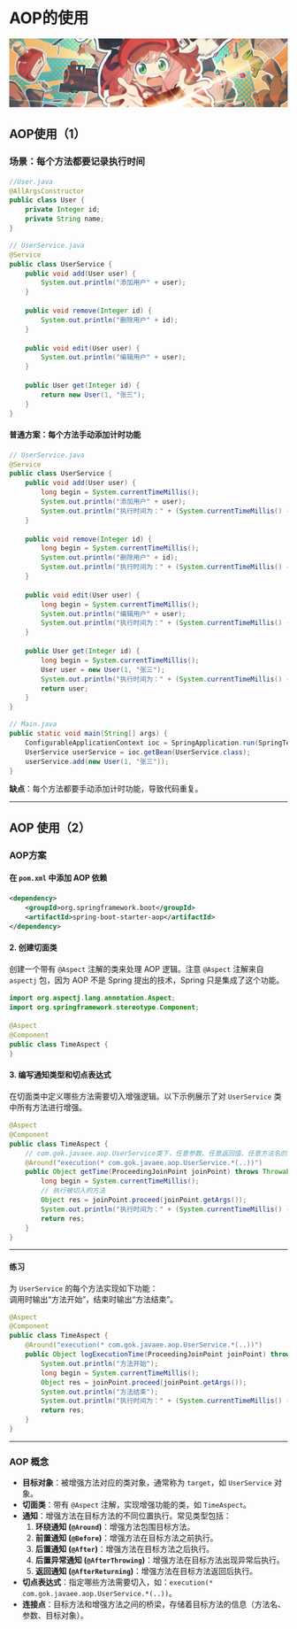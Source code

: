 # AOP的使用
![spy_family](../Source/img/spy_family.png)
## AOP使用（1）
### 场景：每个方法都要记录执行时间

```java
//User.java
@AllArgsConstructor
public class User {
    private Integer id;
    private String name;
}
```

```java
// UserService.java
@Service
public class UserService {
    public void add(User user) {
        System.out.println("添加用户" + user);
    }

    public void remove(Integer id) {
        System.out.println("删除用户" + id);
    }

    public void edit(User user) {
        System.out.println("编辑用户" + user);
    }

    public User get(Integer id) {
        return new User(1, "张三");
    }
}
```

#### 普通方案：每个方法手动添加计时功能

```java
// UserService.java
@Service
public class UserService {
    public void add(User user) {
        long begin = System.currentTimeMillis();
        System.out.println("添加用户" + user);
        System.out.println("执行时间为：" + (System.currentTimeMillis() - begin));
    }

    public void remove(Integer id) {
        long begin = System.currentTimeMillis();
        System.out.println("删除用户" + id);
        System.out.println("执行时间为：" + (System.currentTimeMillis() - begin));
    }

    public void edit(User user) {
        long begin = System.currentTimeMillis();
        System.out.println("编辑用户" + user);
        System.out.println("执行时间为：" + (System.currentTimeMillis() - begin));
    }

    public User get(Integer id) {
        long begin = System.currentTimeMillis();
        User user = new User(1, "张三");
        System.out.println("执行时间为：" + (System.currentTimeMillis() - begin));
        return user;
    }
}
```

```java
// Main.java
public static void main(String[] args) {
    ConfigurableApplicationContext ioc = SpringApplication.run(SpringTestApplication.class, args);
    UserService userService = ioc.getBean(UserService.class);
    userService.add(new User(1, "张三"));
}
```

**缺点**：每个方法都要手动添加计时功能，导致代码重复。

---

## AOP 使用（2）
### AOP方案
#### 在 `pom.xml` 中添加 AOP 依赖

```xml
<dependency>
    <groupId>org.springframework.boot</groupId>
    <artifactId>spring-boot-starter-aop</artifactId>
</dependency>
```

#### 2. 创建切面类

创建一个带有 `@Aspect` 注解的类来处理 AOP 逻辑。注意 `@Aspect` 注解来自 `aspectj` 包，因为 AOP 不是 Spring 提出的技术，Spring 只是集成了这个功能。

```java
import org.aspectj.lang.annotation.Aspect;
import org.springframework.stereotype.Component;

@Aspect
@Component
public class TimeAspect {
}
```

#### 3. 编写通知类型和切点表达式

在切面类中定义哪些方法需要切入增强逻辑。以下示例展示了对 `UserService` 类中所有方法进行增强。

```java
@Aspect
@Component
public class TimeAspect {
	// com.gok.javaee.aop.UserService类下，任意参数、任意返回值、任意方法名的方法都切入
    @Around("execution(* com.gok.javaee.aop.UserService.*(..))")
    public Object getTime(ProceedingJoinPoint joinPoint) throws Throwable {
        long begin = System.currentTimeMillis();
        // 执行被切入的方法
        Object res = joinPoint.proceed(joinPoint.getArgs());
        System.out.println("执行时间为：" + (System.currentTimeMillis() - begin));
        return res;
    }
}
```

---

#### 练习

为 `UserService` 的每个方法实现如下功能：  
调用时输出“方法开始”，结束时输出“方法结束”。

```java
@Aspect
@Component
public class TimeAspect {
    @Around("execution(* com.gok.javaee.aop.UserService.*(..))")
    public Object logExecutionTime(ProceedingJoinPoint joinPoint) throws Throwable {
        System.out.println("方法开始");
        long begin = System.currentTimeMillis();
        Object res = joinPoint.proceed(joinPoint.getArgs());
        System.out.println("方法结束");
        System.out.println("执行时间为：" + (System.currentTimeMillis() - begin));
        return res;
    }
}
```

---

### AOP 概念

- **目标对象**：被增强方法对应的类对象，通常称为 `target`，如 `UserService` 对象。
- **切面类**：带有 `@Aspect` 注解，实现增强功能的类，如 `TimeAspect`。
- **通知**：增强方法在目标方法的不同位置执行。常见类型包括：
  1. **环绕通知 (`@Around`)**：增强方法包围目标方法。
  2. **前置通知 (`@Before`)**：增强方法在目标方法之前执行。
  3. **后置通知 (`@After`)**：增强方法在目标方法之后执行。
  4. **后置异常通知 (`@AfterThrowing`)**：增强方法在目标方法出现异常后执行。
  5. **返回通知 (`@AfterReturning`)**：增强方法在目标方法返回后执行。
- **切点表达式**：指定哪些方法需要切入，如：`execution(* com.gok.javaee.aop.UserService.*(..))`。
- **连接点**：目标方法和增强方法之间的桥梁，存储着目标方法的信息（方法名、参数、目标对象）。


